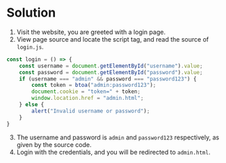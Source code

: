 # Solution
1. Visit the website, you are greeted with a login page.
2. View page source and locate the script tag, and read the source of `login.js`.
```js
const login = () => {
    const username = document.getElementById("username").value;
    const password = document.getElementById("password").value;
    if (username === "admin" && password === "password123") {
        const token = btoa("admin:password123");
        document.cookie = "token=" + token;
        window.location.href = "admin.html";
    } else {
        alert("Invalid username or password");
    }
}
```
3. The username and password is `admin` and `password123` respectively, as given by the source code.
4. Login with the credentials, and you will be redirected to `admin.html`.
